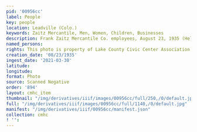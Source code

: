 ```yaml
---
pid: '00956cc'
label: People
key: people
location: Leadville (Colo.)
keywords: Zaitz Mercantile, Men, Women, Children, Businesses
description: Frank Zaitz Mercantile Co. employees, August 23, 1935 (Helen Skala collection)
named_persons: 
rights: This photo is property of Lake County Civic Center Association.
creation_date: '08/23/1935'
ingest_date: '2021-03-30'
latitude: 
longitude: 
format: Photo
source: Scanned Negative
order: '894'
layout: cmhc_item
thumbnail: "/img/derivatives/iiif/images/00956cc/full/250,/0/default.jpg"
full: "/img/derivatives/iiif/images/00956cc/full/1140,/0/default.jpg"
manifest: "/img/derivatives/iiif/00956cc/manifest.json"
collection: cmhc
! '': 
---
```


